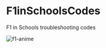 # F1inSchoolsCodes
F1 in Schools troubleshooting codes

![f1-anime](https://user-images.githubusercontent.com/102591958/230646492-821f896d-6396-46e5-9142-b01fe94c09a9.gif)
